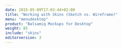 ```yaml
---
date: 2015-05-09T17:03:44+02:00
title: "Working with Skins (Sketch vs. Wireframe)"
menu: "menudesktop"
product: "Balsamiq Mockups for Desktop"
weight: 85
include: "skins"
editorversion: 3
---
```

